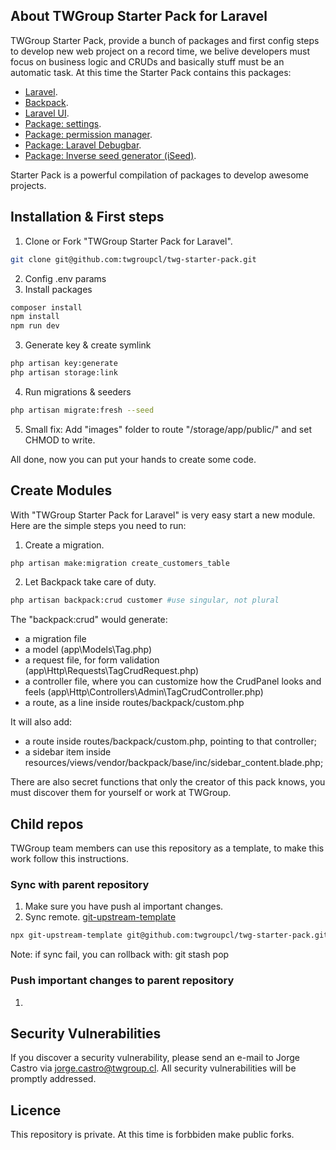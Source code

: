 ## About TWGroup Starter Pack for Laravel

TWGroup Starter Pack, provide a bunch of packages and first config steps to develop new web project on a record time, we belive developers must focus on business logic and CRUDs and basically stuff must be an automatic task. At this time the Starter Pack contains this packages:

- [Laravel](https://laravel.com/).
- [Backpack](https://backpackforlaravel.com/).
- [Laravel UI](https://styde.net/paquete-laravel-ui-en-laravel-6/).
- [Package: settings](https://backpackforlaravel.com/docs/4.1/install-optionals#settings).
- [Package: permission manager](https://github.com/Laravel-Backpack/PermissionManager#install).
- [Package: Laravel Debugbar](https://github.com/barryvdh/laravel-debugbar).
- [Package: Inverse seed generator (iSeed)](https://github.com/orangehill/iseed).

Starter Pack is a powerful compilation of packages to develop awesome projects.

## Installation & First steps

1. Clone or Fork "TWGroup Starter Pack for Laravel".
```bash
git clone git@github.com:twgroupcl/twg-starter-pack.git
```
2. Config .env params
3. Install packages
```bash
composer install
npm install
npm run dev
```
3. Generate key & create symlink
```bash
php artisan key:generate
php artisan storage:link
```
4. Run migrations & seeders
```bash
php artisan migrate:fresh --seed
```
5. Small fix: Add "images" folder to route "/storage/app/public/" and set CHMOD to write.

All done, now you can put your hands to create some code.

## Create Modules

With "TWGroup Starter Pack for Laravel" is very easy start a new module. Here are the simple steps you need to run:

1. Create a migration.
```bash
php artisan make:migration create_customers_table
```
2. Let Backpack take care of duty.
```bash
php artisan backpack:crud customer #use singular, not plural
```
The "backpack:crud" would generate:

- a migration file
- a model (app\Models\Tag.php)
- a request file, for form validation (app\Http\Requests\TagCrudRequest.php)
- a controller file, where you can customize how the CrudPanel looks and feels (app\Http\Controllers\Admin\TagCrudController.php)
- a route, as a line inside routes/backpack/custom.php

It will also add:

- a route inside routes/backpack/custom.php, pointing to that controller;
- a sidebar item inside resources/views/vendor/backpack/base/inc/sidebar_content.blade.php;

There are also secret functions that only the creator of this pack knows, you must discover them for yourself or work at TWGroup.

## Child repos

TWGroup team members can use this repository as a template, to make this work follow this instructions.

### Sync with parent repository

1. Make sure you have push al important changes.
2. Sync remote. [git-upstream-template](https://github.com/rioam2/git-upstream-template)
```bash
npx git-upstream-template git@github.com:twgroupcl/twg-starter-pack.git
```
Note: if sync fail, you can rollback with: git stash pop

### Push important changes to parent repository

1. 

## Security Vulnerabilities

If you discover a security vulnerability, please send an e-mail to Jorge Castro via [jorge.castro@twgroup.cl](mailto:jorge.castro@twgroup.cl). All security vulnerabilities will be promptly addressed.

## Licence

This repository is private. At this time is forbbiden make public forks.